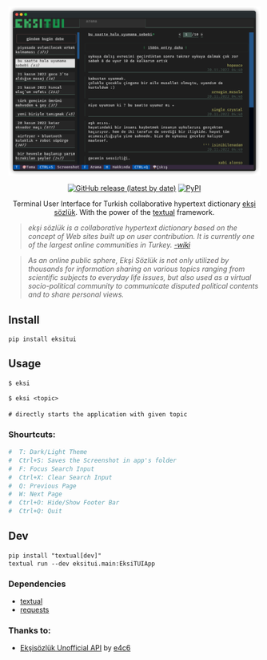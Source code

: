![eksitui](img/ss.png)

<div align="center">
<a href="https://github.com/agmmnn/nisanyan-cli">
<img alt="GitHub release (latest by date)" src="https://img.shields.io/github/v/release/agmmnn/nisanyan-cli"></a>
<a href="https://pypi.org/project/nisanyan-cli/">
<img alt="PyPI" src="https://img.shields.io/pypi/v/nisanyan-cli"></a>

Terminal User Interface for Turkish collaborative hypertext dictionary [ekşi sözlük](https://eksisozluk.com/). With the power of the [textual](https://github.com/Textualize/textual) framework.

</div>

> _*ekşi sözlük* is a collaborative hypertext dictionary based on the concept of Web sites built up on user contribution. It is currently one of the largest online communities in Turkey. [-wiki](https://en.wikipedia.org/wiki/Ek%C5%9Fi_S%C3%B6zl%C3%BCk)_

> _As an online public sphere, Ekşi Sözlük is not only utilized by thousands for information sharing on various topics ranging from scientific subjects to everyday life issues, but also used as a virtual socio-political community to communicate disputed political contents and to share personal views._

## Install

```
pip install eksitui
```

## Usage

```
$ eksi
```

```
$ eksi <topic>

# directly starts the application with given topic
```

### Shourtcuts:

```python
#  T: Dark/Light Theme
#  Ctrl+S: Saves the Screenshot in app's folder
#  F: Focus Search Input
#  Ctrl+X: Clear Search Input
#  Q: Previous Page
#  W: Next Page
#  Ctrl+O: Hide/Show Footer Bar
#  Ctrl+Q: Quit
```

## Dev

```
pip install "textual[dev]"
textual run --dev eksitui.main:EksiTUIApp
```

### Dependencies

- [textual](https://pypi.org/project/textual/)
- [requests](https://pypi.org/project/requests/)

### Thanks to:

- [Ekşisözlük Unofficial API](https://github.com/e4c6/eksi_unofficial_api) by [e4c6](https://github.com/e4c6)
